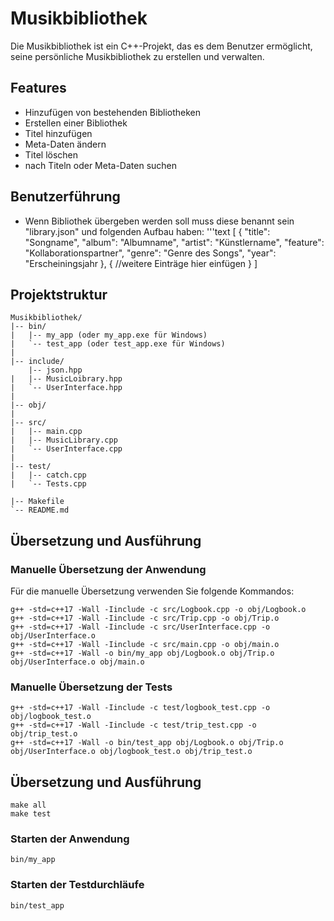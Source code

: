 # Musikbibliothek

Die Musikbibliothek ist ein C++-Projekt, das es dem Benutzer ermöglicht, seine persönliche Musikbibliothek zu erstellen und verwalten.

## Features
- Hinzufügen von bestehenden Bibliotheken
- Erstellen einer Bibliothek
- Titel hinzufügen
- Meta-Daten ändern
- Titel löschen
- nach Titeln oder Meta-Daten suchen

## Benutzerführung

- Wenn Bibliothek übergeben werden soll muss diese benannt sein "library.json" und folgenden Aufbau haben:
  '''text
[
  {
    "title": "Songname",
    "album": "Albumname",
    "artist": "Künstlername",
    "feature": "Kollaborationspartner",
    "genre": "Genre des Songs",
    "year": "Erscheiningsjahr
  },
  {
    //weitere Einträge hier einfügen
  }
]

## Projektstruktur

```text
Musikbibliothek/
|-- bin/
|   |-- my_app (oder my_app.exe für Windows)
|   `-- test_app (oder test_app.exe für Windows)
|
|-- include/
    |-- json.hpp
|   |-- MusicLoibrary.hpp
|   `-- UserInterface.hpp
|
|-- obj/
|
|-- src/
|   |-- main.cpp
|   |-- MusicLibrary.cpp
|   `-- UserInterface.cpp
|
|-- test/
|   |-- catch.cpp
|   `-- Tests.cpp

|-- Makefile
`-- README.md
```

## Übersetzung und Ausführung

### Manuelle Übersetzung der Anwendung

Für die manuelle Übersetzung verwenden Sie folgende Kommandos:

```text
g++ -std=c++17 -Wall -Iinclude -c src/Logbook.cpp -o obj/Logbook.o
g++ -std=c++17 -Wall -Iinclude -c src/Trip.cpp -o obj/Trip.o
g++ -std=c++17 -Wall -Iinclude -c src/UserInterface.cpp -o obj/UserInterface.o
g++ -std=c++17 -Wall -Iinclude -c src/main.cpp -o obj/main.o
g++ -std=c++17 -Wall -o bin/my_app obj/Logbook.o obj/Trip.o obj/UserInterface.o obj/main.o
```

### Manuelle Übersetzung der Tests

```text
g++ -std=c++17 -Wall -Iinclude -c test/logbook_test.cpp -o obj/logbook_test.o
g++ -std=c++17 -Wall -Iinclude -c test/trip_test.cpp -o obj/trip_test.o
g++ -std=c++17 -Wall -o bin/test_app obj/Logbook.o obj/Trip.o obj/UserInterface.o obj/logbook_test.o obj/trip_test.o 
```

## Übersetzung und Ausführung
    make all
    make test
### Starten der Anwendung
    bin/my_app

### Starten der Testdurchläufe
    bin/test_app
